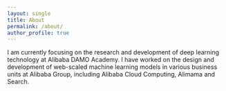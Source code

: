 ```yaml
---
layout: single
title: About
permalink: /about/
author_profile: true
---
```


I am currently focusing on the research and development of deep learning technology at Alibaba DAMO Academy. I have worked on the design and development of web-scaled machine learning models in various business units at Alibaba Group, including Alibaba Cloud Computing, Alimama and Search. 